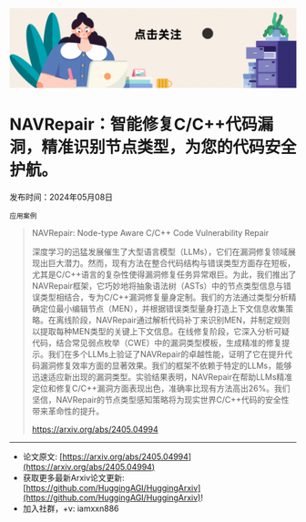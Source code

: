 ![](https://raw.githubusercontent.com/HuggingAGI/HuggingArxiv/main/imgs/follow2.gif)
# NAVRepair：智能修复C/C++代码漏洞，精准识别节点类型，为您的代码安全护航。
发布时间：2024年05月08日

`应用案例`
> NAVRepair: Node-type Aware C/C++ Code Vulnerability Repair
>
> 深度学习的迅猛发展催生了大型语言模型（LLMs），它们在漏洞修复领域展现出巨大潜力。然而，现有方法在整合代码结构与错误类型方面存在短板，尤其是C/C++语言的复杂性使得漏洞修复任务异常艰巨。为此，我们推出了NAVRepair框架，它巧妙地将抽象语法树（ASTs）中的节点类型信息与错误类型相结合，专为C/C++漏洞修复量身定制。我们的方法通过类型分析精确定位最小编辑节点（MEN），并根据错误类型量身打造上下文信息收集策略。在离线阶段，NAVRepair通过解析代码补丁来识别MEN，并制定规则以提取每种MEN类型的关键上下文信息。在线修复阶段，它深入分析可疑代码，结合常见弱点枚举（CWE）中的漏洞类型模板，生成精准的修复提示。我们在多个LLMs上验证了NAVRepair的卓越性能，证明了它在提升代码漏洞修复效率方面的显著效果。我们的框架不依赖于特定的LLMs，能够迅速适应新出现的漏洞类型。实验结果表明，NAVRepair在帮助LLMs精准定位和修复C/C++漏洞方面表现出色，准确率比现有方法高出26%。我们坚信，NAVRepair的节点类型感知策略将为现实世界C/C++代码的安全性带来革命性的提升。
>
> https://arxiv.org/abs/2405.04994


<hr />

- 论文原文: [https://arxiv.org/abs/2405.04994](https://arxiv.org/abs/2405.04994)
- 获取更多最新Arxiv论文更新: [https://github.com/HuggingAGI/HuggingArxiv](https://github.com/HuggingAGI/HuggingArxiv)!
- 加入社群，+v: iamxxn886